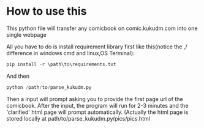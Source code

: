 # How to use this
This python file will transfer any comicbook on comic.kukudm.com into one single webpage

All you have to do is install requirement library first like this(notice the \,/ difference in windows cmd and linux,OS Terminal):
```python
pip install -r \path\to\requirements.txt
```


And then
```python
python /path/to/parse_kukudm.py
```

Then a input will prompt asking you to provide the first page url of the comicbook.
After the input, the program will run for 2-3 minutes and the 'clarified' html page will prompt automatically. (Actually the html page is stored locally at path/to/parse_kukudm.py/pics/pics.html
